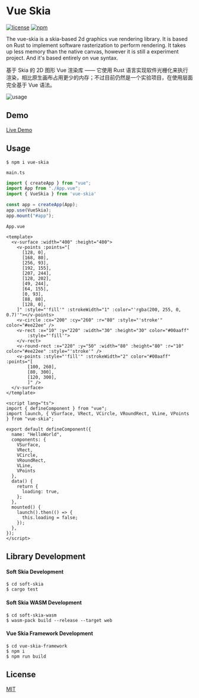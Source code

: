 # Vue Skia

[![license](https://img.shields.io/npm/l/vue-skia?color=cyan)](https://revolunet.mit-license.org/) [![npm](https://img.shields.io/npm/v/vue-skia?vue-skia?color=lightgreen)](https://www.npmjs.com/package/vue-skia)


The vue-skia is a skia-based 2d graphics vue rendering library. It is based on Rust to implement software rasterization to perform rendering. It takes up less memory than the native canvas, however it is still a experiment project. And it's based entirely on vue syntax.

基于 Skia 的 2D 图形 Vue 渲染库 —— 它使用 Rust 语言实现软件光栅化来执行渲染，相比原生画布占用更少的内存；不过目前仍然是一个实验项目，在使用层面完全基于 Vue 语法。


![usage](https://user-images.githubusercontent.com/11075892/245521765-e5c8093d-bdd3-41e4-9f10-d3a6650dd55f.png)

## Demo

[Live Demo](https://vue-skia.netlify.app/)

## Usage

```shell
$ npm i vue-skia
```

`main.ts`

```ts
import { createApp } from "vue";
import App from "./App.vue";
import { VueSkia } from 'vue-skia'

const app = createApp(App);
app.use(VueSkia);
app.mount("#app");
```

`App.vue`

```vue
<template>
  <v-surface :width="400" :height="400">
    <v-points :points="[
      [128, 0],
      [168, 80],
      [256, 93],
      [192, 155],
      [207, 244],
      [128, 202],
      [49, 244],
      [64, 155],
      [0, 93],
      [88, 80],
      [128, 0],
    ]" :style="'fill'" :strokeWidth="1" :color="'rgba(200, 255, 0, 0.7)'"></v-points>
    <v-circle :cx="200" :cy="260" :r="80" :style="'stroke'" color="#ee22ee" />
    <v-rect :x="10" :y="220" :width="30" :height="30" color="#00aaff"
        :style="'fill'">
    </v-rect>
    <v-round-rect :x="220" :y="50" :width="80" :height="80" :r="10" color="#ee22ee" :style="'stroke'" />
    <v-points :style="'fill'" :strokeWidth="2" color="#00aaff" :points="[
        [100, 260],
        [80, 300],
        [120, 300],
        ]" />
  </v-surface>
</template>

<script lang="ts">
import { defineComponent } from "vue";
import launch, { VSurface, VRect, VCircle, VRoundRect, VLine, VPoints } from "vue-skia";

export default defineComponent({
  name: "HelloWorld",
  components: {
    VSurface,
    VRect,
    VCircle,
    VRoundRect,
    VLine,
    VPoints
  },
  data() {
    return {
      loading: true,
    };
  },
  mounted() {
    launch().then(() => {
      this.loading = false;
    });
  },
});
</script>
```

## Library Development

#### Soft Skia Development

```shell
$ cd soft-skia
$ cargo test
```

#### Soft Skia WASM Development

```shell
$ cd soft-skia-wasm
$ wasm-pack build --release --target web
```

#### Vue Skia Framework Development

```shell
$ cd vue-skia-framework
$ npm i
$ npm run build
```

## License

[MIT](https://opensource.org/licenses/MIT)
